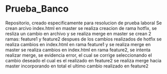 # Prueba_Banco
Repositorio, creado especificamente para resolucion de prueba laboral
Se crean arcivo index.html en master
se realiza creacion de rama hotfix, se resliza un cambio en archivo y se realiza merge en master
se crean 2 ramas: feature1 y feature2 despues de los cambios realizados de hotfix
se realiza cambios en index.html en rama feature1 y se realiza merge en master
se realiza cambios en index.html en rama feature2, se intenta realizar merge, se evidencia error,
el cual se corrige seleccionando el cambio deseado el cual es el realizado en feature2
se realiza merge hacia master incorporando en total el ultimo cambio realizado en feature2
